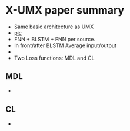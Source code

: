 # X-UMX paper summary


* Same basic architecture as UMX 
* [pic](UMX.png)
* FNN + BLSTM  + FNN per source.
* In front/after BLSTM Average input/output
* 
* Two Loss functions: MDL and CL


## MDL
*

## CL
* 
